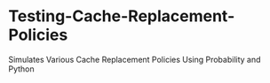 # Testing-Cache-Replacement-Policies
Simulates Various Cache Replacement Policies Using Probability and Python
